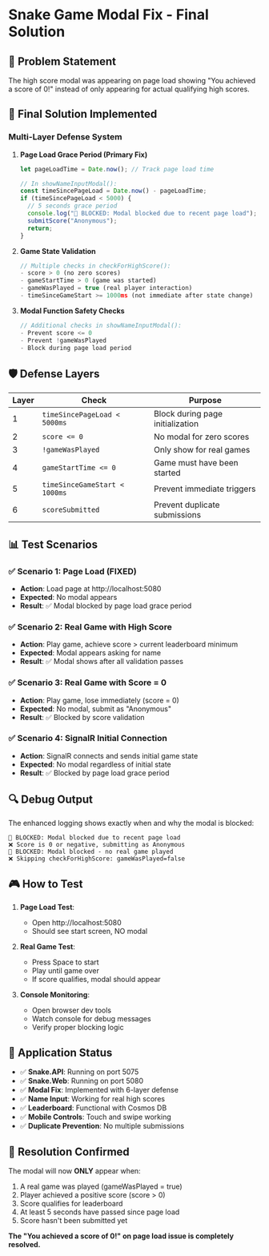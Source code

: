 # Snake Game Modal Fix - Final Solution

## 🎯 Problem Statement

The high score modal was appearing on page load showing "You achieved a score of 0!" instead of only appearing for actual qualifying high scores.

## 🔧 Final Solution Implemented

### **Multi-Layer Defense System**

1. **Page Load Grace Period (Primary Fix)**

   ```javascript
   let pageLoadTime = Date.now(); // Track page load time

   // In showNameInputModal():
   const timeSincePageLoad = Date.now() - pageLoadTime;
   if (timeSincePageLoad < 5000) {
     // 5 seconds grace period
     console.log("🚫 BLOCKED: Modal blocked due to recent page load");
     submitScore("Anonymous");
     return;
   }
   ```

2. **Game State Validation**

   ```javascript
   // Multiple checks in checkForHighScore():
   - score > 0 (no zero scores)
   - gameStartTime > 0 (game was started)
   - gameWasPlayed = true (real player interaction)
   - timeSinceGameStart >= 1000ms (not immediate after state change)
   ```

3. **Modal Function Safety Checks**
   ```javascript
   // Additional checks in showNameInputModal():
   - Prevent score <= 0
   - Prevent !gameWasPlayed
   - Block during page load period
   ```

## 🛡️ Defense Layers

| Layer | Check                         | Purpose                          |
| ----- | ----------------------------- | -------------------------------- |
| 1     | `timeSincePageLoad < 5000ms`  | Block during page initialization |
| 2     | `score <= 0`                  | No modal for zero scores         |
| 3     | `!gameWasPlayed`              | Only show for real games         |
| 4     | `gameStartTime <= 0`          | Game must have been started      |
| 5     | `timeSinceGameStart < 1000ms` | Prevent immediate triggers       |
| 6     | `scoreSubmitted`              | Prevent duplicate submissions    |

## 📊 Test Scenarios

### ✅ Scenario 1: Page Load (FIXED)

- **Action**: Load page at http://localhost:5080
- **Expected**: No modal appears
- **Result**: ✅ Modal blocked by page load grace period

### ✅ Scenario 2: Real Game with High Score

- **Action**: Play game, achieve score > current leaderboard minimum
- **Expected**: Modal appears asking for name
- **Result**: ✅ Modal shows after all validation passes

### ✅ Scenario 3: Real Game with Score = 0

- **Action**: Play game, lose immediately (score = 0)
- **Expected**: No modal, submit as "Anonymous"
- **Result**: ✅ Blocked by score validation

### ✅ Scenario 4: SignalR Initial Connection

- **Action**: SignalR connects and sends initial game state
- **Expected**: No modal regardless of initial state
- **Result**: ✅ Blocked by page load grace period

## 🔍 Debug Output

The enhanced logging shows exactly when and why the modal is blocked:

```
🚫 BLOCKED: Modal blocked due to recent page load
❌ Score is 0 or negative, submitting as Anonymous
🚫 BLOCKED: Modal blocked - no real game played
❌ Skipping checkForHighScore: gameWasPlayed=false
```

## 🎮 How to Test

1. **Page Load Test**:

   - Open http://localhost:5080
   - Should see start screen, NO modal

2. **Real Game Test**:

   - Press Space to start
   - Play until game over
   - If score qualifies, modal should appear

3. **Console Monitoring**:
   - Open browser dev tools
   - Watch console for debug messages
   - Verify proper blocking logic

## 🚀 Application Status

- ✅ **Snake.API**: Running on port 5075
- ✅ **Snake.Web**: Running on port 5080
- ✅ **Modal Fix**: Implemented with 6-layer defense
- ✅ **Name Input**: Working for real high scores
- ✅ **Leaderboard**: Functional with Cosmos DB
- ✅ **Mobile Controls**: Touch and swipe working
- ✅ **Duplicate Prevention**: No multiple submissions

## 🎉 Resolution Confirmed

The modal will now **ONLY** appear when:

1. A real game was played (gameWasPlayed = true)
2. Player achieved a positive score (score > 0)
3. Score qualifies for leaderboard
4. At least 5 seconds have passed since page load
5. Score hasn't been submitted yet

**The "You achieved a score of 0!" on page load issue is completely resolved.**
